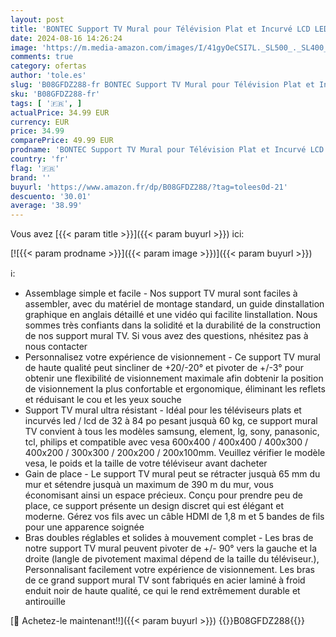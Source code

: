 ```yaml
---
layout: post
title: 'BONTEC Support TV Mural pour Télévision Plat et Incurvé LCD LED 32-84 Pouces jusqu à 60KG  Support TV Orientable et Inclinable  Bras Doubles Solides et Robustes  Max VESA 600x400mm'
date: 2024-08-16 14:26:24
image: 'https://m.media-amazon.com/images/I/41gyOeCSI7L._SL500_._SL400_.jpg'
comments: true
category: ofertas
author: 'tole.es'
slug: 'B08GFDZ288-fr BONTEC Support TV Mural pour Télévision Plat et Incurvé...'
sku: 'B08GFDZ288-fr'
tags: [ '🇫🇷', ]
actualPrice: 34.99 EUR
currency: EUR
price: 34.99
comparePrice: 49.99 EUR
prodname: 'BONTEC Support TV Mural pour Télévision Plat et Incurvé LCD LED 32-84 Pouces jusqu à 60KG  Support TV Orientable et Inclinable  Bras Doubles Solides et Robustes  Max VESA 600x400mm'
country: 'fr'
flag: '🇫🇷'
brand: ''
buyurl: 'https://www.amazon.fr/dp/B08GFDZ288/?tag=tolees0d-21'
descuento: '30.01'
average: '38.99'
---
```


Vous avez [{{< param title >}}]({{< param buyurl >}}) ici:

[![{{< param prodname >}}]({{< param image >}})]({{< param buyurl >}})

ℹ️:

- Assemblage simple et facile - Nos support TV mural sont faciles à assembler, avec du matériel de montage standard, un guide dinstallation graphique en anglais détaillé et une vidéo qui facilite linstallation. Nous sommes très confiants dans la solidité et la durabilité de la construction de nos support mural TV. Si vous avez des questions, nhésitez pas à nous contacter
- Personnalisez votre expérience de visionnement - Ce support TV mural de haute qualité peut sincliner de +20/-20° et pivoter de +/-3° pour obtenir une flexibilité de visionnement maximale afin dobtenir la position de visionnement la plus confortable et ergonomique, éliminant les reflets et réduisant le cou et les yeux souche
- Support TV mural ultra résistant - Idéal pour les téléviseurs plats et incurvés led / lcd de 32 à 84 po pesant jusquà 60 kg, ce support mural TV convient à tous les modèles samsung, element, lg, sony, panasonic, tcl, philips et compatible avec vesa 600x400 / 400x400 / 400x300 / 400x200 / 300x300 / 200x200 / 200x100mm. Veuillez vérifier le modèle vesa, le poids et la taille de votre téléviseur avant dacheter
- Gain de place - Le support TV mural peut se rétracter jusquà 65 mm du mur et sétendre jusquà un maximum de 390 m du mur, vous économisant ainsi un espace précieux. Conçu pour prendre peu de place, ce support présente un design discret qui est élégant et moderne. Gérez vos fils avec un câble HDMI de 1,8 m et 5 bandes de fils pour une apparence soignée
- Bras doubles réglables et solides à mouvement complet - Les bras de notre support TV mural peuvent pivoter de +/- 90° vers la gauche et la droite (langle de pivotement maximal dépend de la taille du téléviseur.), Personnalisant facilement votre expérience de visionnement. Les bras de ce grand support mural TV sont fabriqués en acier laminé à froid enduit noir de haute qualité, ce qui le rend extrêmement durable et antirouille

[🛒 Achetez-le maintenant!!]({{< param buyurl >}})
{{<world>}}B08GFDZ288{{</world>}}
